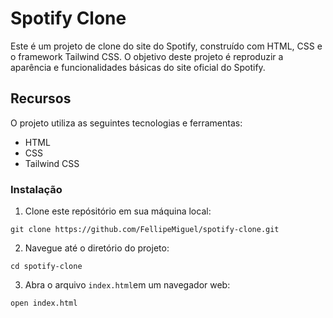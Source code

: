 # Spotify Clone

Este é um projeto de clone do site do Spotify, construído com HTML, CSS e o framework Tailwind CSS. O objetivo deste projeto é reproduzir a aparência e funcionalidades básicas do site oficial do Spotify.

## Recursos

O projeto utiliza as seguintes tecnologias e ferramentas:

- HTML
- CSS
- Tailwind CSS

### Instalação

1. Clone este repósitório em sua máquina local:

```
git clone https://github.com/FellipeMiguel/spotify-clone.git
```

2. Navegue até o diretório do projeto:

```
cd spotify-clone
```

3. Abra o arquivo `index.html`em um navegador web:

```
open index.html
```
